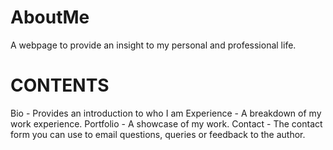 # AboutMe
A webpage to provide an insight to my personal and professional life.

# CONTENTS
Bio - Provides an introduction to who I am
Experience - A breakdown of my work experience.
Portfolio - A showcase of my work.
Contact - The contact form you can use to email questions, queries or feedback to the author.